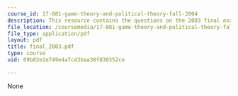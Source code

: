 ```yaml
---
course_id: 17-881-game-theory-and-political-theory-fall-2004
description: This resource contains the questions on the 2003 final exam.
file_location: /coursemedia/17-881-game-theory-and-political-theory-fall-2004/69b82e2e749e4a7c43baa38f830352ce_final_2003.pdf
file_type: application/pdf
layout: pdf
title: final_2003.pdf
type: course
uid: 69b82e2e749e4a7c43baa38f830352ce

---
```

None